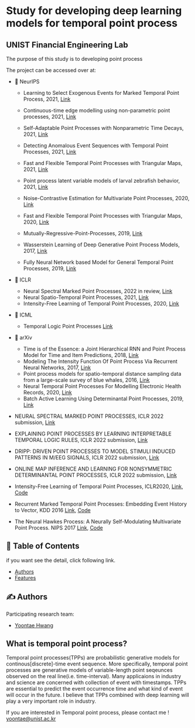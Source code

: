 # Study for developing deep learning models for temporal point process
## UNIST Financial Engineering Lab  

The purpose of this study is to developing point process


The project can be accessed over at:
  - 🏁 NeurIPS
    - Learning to Select Exogenous Events for Marked Temporal Point Process, 2021, [Link](https://papers.nips.cc/paper/2021/hash/032abcd424b4312e7087f434ef1c0094-Abstract.html)
    - Continuous-time edge modelling using non-parametric point processes, 2021, [Link](https://papers.nips.cc/paper/2021/hash/1301962d8b7bd03fffaa27119aa7fc2b-Abstract.html)
    - Self-Adaptable Point Processes with Nonparametric Time Decays, 2021, [Link](https://papers.nips.cc/paper/2021/hash/243facb29564e7b448834a7c9d901201-Abstract.html)
    - Detecting Anomalous Event Sequences with Temporal Point Processes, 2021, [Link](https://papers.nips.cc/paper/2021/hash/6faa8040da20ef399b63a72d0e4ab575-Abstract.html)
    - Fast and Flexible Temporal Point Processes with Triangular Maps, 2021, [Link](https://papers.nips.cc/paper/2020/hash/00ac8ed3b4327bdd4ebbebcb2ba10a00-Abstract.html)
    - Point process latent variable models of larval zebrafish behavior, 2021, [Link](https://papers.nips.cc/paper/2018/hash/e02af5824e1eb6ad58d6bc03ac9e827f-Abstract.html)

    - Noise-Contrastive Estimation for Multivariate Point Processes, 2020, [Link](https://paperswithcode.com/paper/noise-contrastive-estimation-for-multivariate)
    - Fast and Flexible Temporal Point Processes with Triangular Maps, 2020, [Link](https://paperswithcode.com/paper/fast-and-flexible-temporal-point-processes)
    - Mutually-Regressive-Point-Processes, 2019, [Link](https://github.com/ifiaposto/Mutually-Regressive-Point-Processes)
    - Wasserstein Learning of Deep Generative Point Process Models, 2017, [Link](https://paperswithcode.com/paper/wasserstein-learning-of-deep-generative-point)
    - Fully Neural Network based Model for General Temporal Point Processes, 2019, [Link](https://paperswithcode.com/paper/fully-neural-network-based-model-for-general)    



  - 🏁 ICLR
    - Neural Spectral Marked Point Processes, 2022 in review, [Link](https://paperswithcode.com/paper/neural-spectral-marked-point-processes-1)
    - Neural Spatio-Temporal Point Processes, 2021, [Link](https://paperswithcode.com/paper/neural-spatio-temporal-point-processes-1) 
    - Intensity-Free Learning of Temporal Point Processes, 2020, [Link](https://paperswithcode.com/paper/intensity-free-learning-of-temporal-point)

 - 🏁 ICML
    - Temporal Logic Point Processes [Link](https://paperswithcode.com/paper/temporal-logic-point-processes)

  - 🏁 arXiv
    - Time is of the Essence: a Joint Hierarchical RNN and Point Process Model for Time and Item Predictions, 2018, [Link](https://paperswithcode.com/paper/time-is-of-the-essence-a-joint-hierarchical)
    - Modeling The Intensity Function Of Point Process Via Recurrent Neural Networks, 2017, [Link](https://paperswithcode.com/paper/modeling-the-intensity-function-of-point)
    - Point process models for spatio-temporal distance sampling data from a large-scale survey of blue whales, 2016, [Link](https://stat.paperswithcode.com/paper/point-process-models-for-spatio-temporal)
    - Neural Temporal Point Processes For Modelling Electronic Health Records, 2020, [Link](https://paperswithcode.com/paper/neural-temporal-point-processes-for-modelling)
    - Batch Active Learning Using Determinantal Point Processes, 2019, [Link](https://paperswithcode.com/paper/batch-active-learning-using-determinantal)


- NEURAL SPECTRAL MARKED POINT PROCESSES, ICLR 2022 submission, [Link](https://openreview.net/pdf?id=0rcbOaoBXbg)
- EXPLAINING POINT PROCESSES BY LEARNING INTERPRETABLE TEMPORAL LOGIC RULES, ICLR 2022 submission, [Link](https://openreview.net/pdf?id=P07dq7iSAGr)
- DRIPP: DRIVEN POINT PROCESSES TO MODEL STIMULI INDUCED PATTERNS IN M/EEG SIGNALS, ICLR 2022 submission, [Link](https://openreview.net/pdf?id=d_2lcDh0Y9c)
- ONLINE MAP INFERENCE AND LEARNING FOR NONSYMMETRIC DETERMINANTAL POINT PROCESSES, ICLR 2022 submission, [Link](https://openreview.net/pdf?id=Jvoe8JCGvy)
-  Intensity-Free Learning of Temporal Point Processes, ICLR2020, [Link](https://arxiv.org/pdf/1909.12127.pdf), [Code](https://github.com/shchur/ifl-tpp)
-  Recurrent Marked Temporal Point Processes: Embedding Event History to Vector, KDD 2016 [Link](https://www.kdd.org/kdd2016/papers/files/rpp1081-duA.pdf), [Code](https://github.com/shchur/ifl-tpp)
-  The Neural Hawkes Process: A Neurally Self-Modulating Multivariate Point Process. NIPS 2017 [Link](https://arxiv.org/pdf/1612.09328.pdf), [Code](https://github.com/Hongrui24/NeuralHawkesPytorch) 



## 📝 Table of Contents

if you want see the detail, click following link.
- [Authors](#authors)
- [Features](#features)

## ✍️ Authors <a name = "authors"></a>
Participating research team:
- [Yoontae Hwang](https://www.notion.so/unist-felab/Yoontae-Hwang-9b1c43d6b1924d39a7940764fd0420b7) 


## What is temporal point process?

Temporal point processes(TPPs) are probabilistic generative models for continous[discrete]-time event sequence. More specifically, temporal point processes are generative models of variable-length point seqeunces observed on the real line(i.e. time-interval). Many applicaions in industry and science are concerned with collection of event with timestamps.
TPPs are essential to predict the event occurrence time and what kind of event will occur in the future. I believe that TPPs combined with deep learning will play a very important role in industry.

If you are interested in Temporal point process, please contact me ! yoontae@unist.ac.kr
